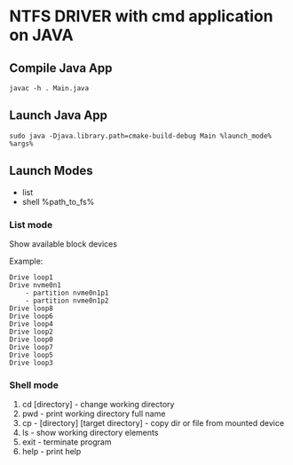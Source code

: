 # NTFS DRIVER with cmd application on JAVA

## Compile Java App

```
javac -h . Main.java
```

## Launch Java App

```
sudo java -Djava.library.path=cmake-build-debug Main %launch_mode% %args%
```

## Launch Modes
* list
* shell %path_to_fs%

### List mode

Show available block devices

Example:

```
Drive loop1
Drive nvme0n1
	- partition nvme0n1p1
	- partition nvme0n1p2
Drive loop8
Drive loop6
Drive loop4
Drive loop2
Drive loop0
Drive loop7
Drive loop5
Drive loop3
```

### Shell mode

1. cd [directory] - change working directory
2. pwd - print working directory full name
3. cp - [directory] [target directory] - copy dir or file from mounted device
4. ls - show working directory elements
5. exit - terminate program
6. help - print help